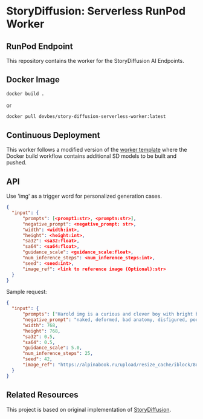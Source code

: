 # StoryDiffusion: Serverless RunPod Worker

## RunPod Endpoint

This repository contains the worker for the StoryDiffusion AI Endpoints.

## Docker Image

```bash
docker build .
```
 or

 ```bash
 docker pull devbes/story-diffusion-serverless-worker:latest
 ```

## Continuous Deployment
This worker follows a modified version of the [worker template](https://github.com/runpod-workers/worker-template) where the Docker build workflow contains additional SD models to be built and pushed.

## API

Use 'img' as a trigger word for personalized generation cases.

```json
{
  "input": {
      "prompts": [<prompt1:str>, <promptn:str>],
      "negative_prompt": <negative_prompt: str>,
      "width": <width:int>,
      "height": <height:int>,
      "sa32": <sa32:float>,
      "sa64": <sa64:float>,
      "guidance_scale": <guidance_scale:float>,
      "num_inference_steps": <num_inference_steps:int>,
      "seed": <seed:int>,
      "image_ref": <link to reference image (Optional):str>
  }
}
```

Sample request:
```json
{
  "input": {
      "prompts": ["Harold img is a curious and clever boy with bright blue eyes and messy brown hair. He always wears a red hat and carries a tiny backpack full of gadgets. discovering a golden key in his grandmother's attic.", "Harold img is a curious and clever boy with bright blue eyes and messy brown hair. He always wears a red hat and carries a tiny backpack full of gadgets. talking to a squirrel in a magical forest.", "Harold img is a curious and clever boy with bright blue eyes and messy brown hair. He always wears a red hat and carries a tiny backpack full of gadgets. jumping on giant marshmallows at the top of a mountain.", "Harold img is a curious and clever boy with bright blue eyes and messy brown hair. He always wears a red hat and carries a tiny backpack full of gadgets. hopping into a boat on a sparkling river.", "Harold img is a curious and clever boy with bright blue eyes and messy brown hair. He always wears a red hat and carries a tiny backpack full of gadgets. talking to a mole in an underground cave.", "Harold img is a curious and clever boy with bright blue eyes and messy brown hair. He always wears a red hat and carries a tiny backpack full of gadgets. dancing at a village festival.", "Harold img is a curious and clever boy with bright blue eyes and messy brown hair. He always wears a red hat and carries a tiny backpack full of gadgets. talking to the squirrel again in the magical forest.", "Harold img is a curious and clever boy with bright blue eyes and messy brown hair. He always wears a red hat and carries a tiny backpack full of gadgets. telling his grandmother about his adventure at her home."],
      "negative_prompt": "naked, deformed, bad anatomy, disfigured, poorly drawn face, mutation, extra limb, ugly, disgusting, poorly drawn hands, missing limb, floating limbs, disconnected limbs, blurry, watermarks, oversaturated, distorted hands, amputation",
      "width": 768,
      "height": 768,
      "sa32": 0.5,
      "sa64": 0.5,
      "guidance_scale": 5.0,
      "num_inference_steps": 25,
      "seed": 42,
      "image_ref": "https://alpinabook.ru/upload/resize_cache/iblock/8d9/550_800_1/8d9cd63476f15e85f0d8796555ab1e6b.jpg"
  }
}
```

## Related Resources

This project is based on original implementation of [StoryDiffusion](https://github.com/HVision-NKU/StoryDiffusion).
